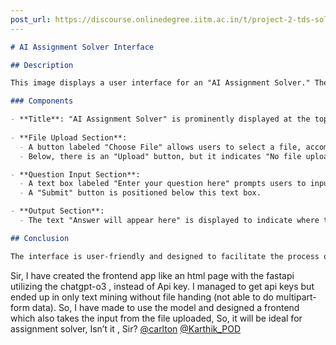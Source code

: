 ```yaml
---
post_url: https://discourse.onlinedegree.iitm.ac.in/t/project-2-tds-solver-discussion-thread/169029/240
---
```

```markdown
# AI Assignment Solver Interface

## Description

This image displays a user interface for an "AI Assignment Solver." The design features a gradient purple background with a clean layout.

### Components

- **Title**: "AI Assignment Solver" is prominently displayed at the top in large, bold white font.
  
- **File Upload Section**: 
  - A button labeled "Choose File" allows users to select a file, accompanied by the text "No file chosen."
  - Below, there is an "Upload" button, but it indicates "No file uploaded" when no file is selected.

- **Question Input Section**: 
  - A text box labeled "Enter your question here" prompts users to input their queries.
  - A "Submit" button is positioned below this text box.

- **Output Section**: 
  - The text "Answer will appear here" is displayed to indicate where the results of the query will be shown after submission.

## Conclusion

The interface is user-friendly and designed to facilitate the process of uploading files and asking questions to the AI.
```

  
Sir, I have created the frontend app like an html page with the fastapi utilizing the chatgpt-o3 , instead of Api key. I managed to get api keys but ended up in only text mining without file handing (not able to do multipart-form data). So, I have made to use the model and designed a frontend which also takes the input from the file uploaded, So, it will be ideal for assignment solver, Isn’t it , Sir? [@carlton](/u/carlton) [@Karthik\_POD](/u/karthik_pod)